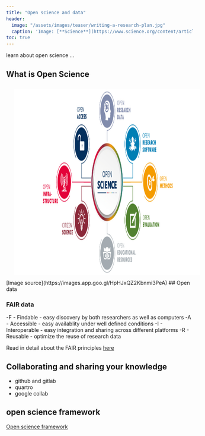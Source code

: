 ```yaml
---
title: "Open science and data"
header:
  image: "/assets/images/teaser/writing-a-research-plan.jpg"
  caption: 'Image: [**Science**](https://www.science.org/content/article/writing-research-plan){:target="_blank"}'
toc: true
---
```


learn about open science ... <to do> 

## What is Open Science

<img src="open_science_potsdam.jpg" width="1500" height="500" align="centre" vspace="10" hspace="20">
[Image source](https://images.app.goo.gl/HpHJxQZ2Kbnmi3PeA)
## Open data

### FAIR data 

-F - Findable - easy discovery by both researchers as well as computers
-A - Accessible - easy availablity under well defined conditions
-I - Interoperable - easy integration and sharing across different platforms
-R - Reusable - optimize the reuse of research data

Read in detail about the FAIR principles [here](https://www.go-fair.org/fair-principles/)

## Collaborating and sharing your knowledge

- github and gitlab
- quartro
- google collab


## open science framework

[Open science framework](https://youtu.be/X07mBq2tnMg?si=_7PbiZl_87h1zH6E)  